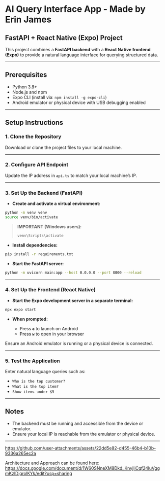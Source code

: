 
# AI Query Interface App - Made by Erin James
## FastAPI + React Native (Expo) Project

This project combines a **FastAPI backend** with a **React Native frontend (Expo)** to provide a natural language interface for querying structured data.

---

## Prerequisites

- Python 3.8+
- Node.js and npm
- Expo CLI (install via: `npm install -g expo-cli`)
- Android emulator or physical device with USB debugging enabled

---

## Setup Instructions

### 1. Clone the Repository
Download or clone the project files to your local machine.

---

### 2. Configure API Endpoint
Update the IP address in `api.ts` to match your local machine’s IP.

---

### 3. Set Up the Backend (FastAPI)

- **Create and activate a virtual environment:**

```bash
python -m venv venv
source venv/bin/activate
````

> **IMPORTANT (Windows users):**
>
> ```bash
> venv\Scripts\activate
> ```

* **Install dependencies:**

```bash
pip install -r requirements.txt
```

* **Start the FastAPI server:**

```bash
python -m uvicorn main:app --host 0.0.0.0 --port 8000 --reload
```

---

### 4. Set Up the Frontend (React Native)

* **Start the Expo development server in a separate terminal:**

```bash
npx expo start
```

* **When prompted:**

  * Press **`a`** to launch on Android
  * Press **`w`** to open in your browser

Ensure an Android emulator is running or a physical device is connected.

---

### 5. Test the Application

Enter natural language queries such as:

* `Who is the top customer?`
* `What is the top item?`
* `Show items under $5`

---

## Notes

* The backend must be running and accessible from the device or emulator.
* Ensure your local IP is reachable from the emulator or physical device.

---




https://github.com/user-attachments/assets/22dd5e82-d455-46b4-b10b-9336a265ec2a



Architecture and Approach can be found here: https://docs.google.com/document/d/1W60SNneXM8Dkd_KnyjIiCqf24luVggmKzlDjqrolKYk/edit?usp=sharing
